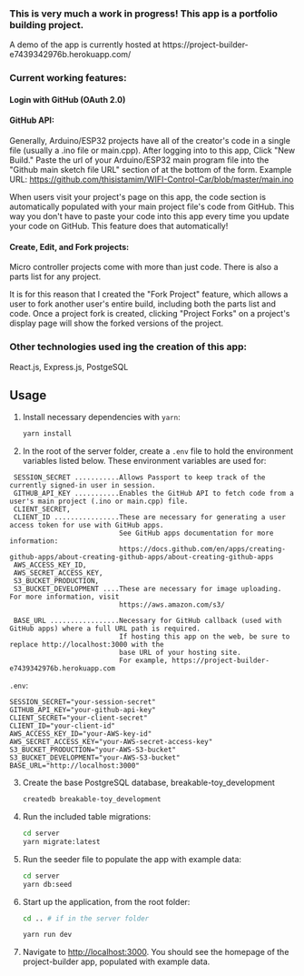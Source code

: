 <h3>This is very much a work in progress!  This app is a portfolio building project.</h3>
A demo of the app is currently hosted at https://project-builder-e7439342976b.herokuapp.com/

<h3>Current working features:</h3>

<h4>Login with GitHub (OAuth 2.0)</h4>

<h4>GitHub API:</h4>

   Generally, Arduino/ESP32 projects have all of the creator's code in a single file
   (usually a .ino file or main.cpp).
   After logging into to this app, Click "New Build."  Paste the url of your Arduino/ESP32
   main program file into the "Github main sketch file URL" section of at the bottom
   of the form.
   Example URL:  https://github.com/thisistamim/WIFI-Control-Car/blob/master/main.ino
   
   When users visit your project's page on this app, the code section is automatically populated
   with your main project file's code from GitHub.  This way you don't have to paste your code into
   this app every time you update your code on GitHub.  This feature does that automatically!

<h4>Create, Edit, and Fork projects:</h4>
   Micro controller projects come with more than just code.  There is also a parts list
   for any project.

   It is for this reason that I created the "Fork Project" feature, which 
   allows a user to fork another user's entire build, including both the
   parts list and code.  Once a project fork is created, clicking "Project Forks" 
   on a project's display page will show the forked versions of the project.

<h3>Other technologies used ing the creation of this app:</h3>
   React.js, Express.js, PostgeSQL

## Usage

1. Install necessary dependencies with `yarn`:

   ```sh
   yarn install
   ```

2. In the root of the server folder, create a `.env` file to hold the environment variables listed below.  These environment variables are used for:
```
 SESSION_SECRET ...........Allows Passport to keep track of the currently signed-in user in session.
 GITHUB_API_KEY ...........Enables the GitHub API to fetch code from a user's main project (.ino or main.cpp) file.
 CLIENT_SECRET,
 CLIENT_ID ................These are necessary for generating a user access token for use with GitHub apps.
                           See GitHub apps documentation for more information:
                           https://docs.github.com/en/apps/creating-github-apps/about-creating-github-apps/about-creating-github-apps 
 AWS_ACCESS_KEY_ID,
 AWS_SECRET_ACCESS_KEY,
 S3_BUCKET_PRODUCTION,
 S3_BUCKET_DEVELOPMENT ....These are necessary for image uploading.  For more information, visit
                           https://aws.amazon.com/s3/
                           
 BASE_URL .................Necessary for GitHub callback (used with GitHub apps) where a full URL path is required.
                           If hosting this app on the web, be sure to replace http://localhost:3000 with the
                           base URL of your hosting site. 
                           For example, https://project-builder-e7439342976b.herokuapp.com
```

 `.env`:
   ```env
   SESSION_SECRET="your-session-secret"
   GITHUB_API_KEY="your-github-api-key"
   CLIENT_SECRET="your-client-secret"
   CLIENT_ID="your-client-id"
   AWS_ACCESS_KEY_ID="your-AWS-key-id"
   AWS_SECRET_ACCESS_KEY="your-AWS-secret-access-key"
   S3_BUCKET_PRODUCTION="your-AWS-S3-bucket"
   S3_BUCKET_DEVELOPMENT="your-AWS-S3-bucket"
   BASE_URL="http://localhost:3000"
   ```

3. Create the base PostgreSQL database, breakable-toy_development

   ```sh
   createdb breakable-toy_development
   ```

4. Run the included table migrations:

   ```sh
   cd server
   yarn migrate:latest
   ```

5. Run the seeder file to populate the app with example data:

   ```sh
   cd server
   yarn db:seed
   ```

6. Start up the application, from the root folder:

   ```sh
   cd .. # if in the server folder

   yarn run dev
   ```

7. Navigate to <http://localhost:3000>. You should see the homepage of
   the project-builder app, populated with example data.
